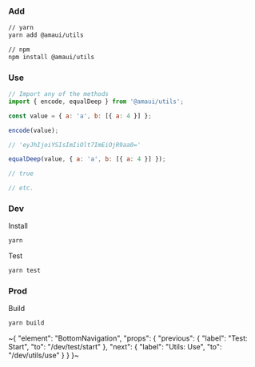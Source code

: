 
### Add

```sh
// yarn
yarn add @amaui/utils

// npm
npm install @amaui/utils
```

### Use

```javascript
// Import any of the methods
import { encode, equalDeep } from '@amaui/utils';

const value = { a: 'a', b: [{ a: 4 }] };

encode(value);

// 'eyJhIjoiYSIsImIiOlt7ImEiOjR9aa0='

equalDeep(value, { a: 'a', b: [{ a: 4 }] });

// true

// etc.
```

### Dev

Install

```sh
yarn
```

Test

```sh
yarn test
```

### Prod

Build

```sh
yarn build
```

~{
  "element": "BottomNavigation",
  "props": {
    "previous": {
      "label": "Test: Start",
      "to": "/dev/test/start"
    },
    "next": {
      "label": "Utils: Use",
      "to": "/dev/utils/use"
    }
  }
}~
